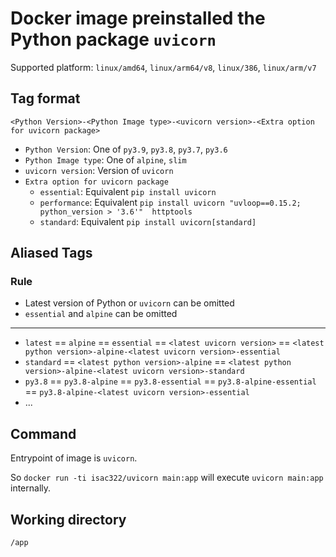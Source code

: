 # Docker image preinstalled the Python package `uvicorn`

Supported platform: `linux/amd64`, `linux/arm64/v8`, `linux/386`, `linux/arm/v7`

## Tag format

`<Python Version>-<Python Image type>-<uvicorn version>-<Extra option for uvicorn package>`

- `Python Version`: One of `py3.9`, `py3.8`, `py3.7`, `py3.6`
- `Python Image type`: One of `alpine`, `slim`
- `uvicorn version`: Version of `uvicorn`
- `Extra option for uvicorn package`
  - `essential`: Equivalent `pip install uvicorn`
  - `performance`: Equivalent `pip install uvicorn "uvloop==0.15.2; python_version > '3.6'"  httptools`
  - `standard`: Equivalent `pip install uvicorn[standard]`


## Aliased Tags

### Rule

- Latest version of Python or `uvicorn` can be omitted
- `essential` and `alpine` can be omitted

---

- `latest` == `alpine` == `essential` == `<latest uvicorn version>` == `<latest python version>-alpine-<latest uvicorn version>-essential`
- `standard` == `<latest python version>-alpine` == `<latest python version>-alpine-<latest uvicorn version>-standard`
- `py3.8` == `py3.8-alpine` == `py3.8-essential` == `py3.8-alpine-essential` == `py3.8-alpine-<latest uvicorn version>-essential`
- ...

## Command

Entrypoint of image is `uvicorn`.

So `docker run -ti isac322/uvicorn main:app` will execute `uvicorn main:app` internally.

## Working directory

`/app`